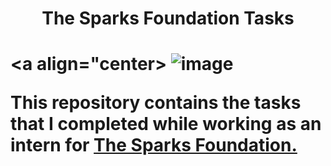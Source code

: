 <h1 align="center">The Sparks Foundation Tasks<h1>       
  
  
<a align="center>
![image](https://user-images.githubusercontent.com/93142399/229810947-7acb32e5-8b1e-458a-9029-5a82f3073e3c.png)
  </a>
  
<p>This repository contains the tasks that I completed while working as an intern for <a href="https://internship.thesparksfoundation.info/">The Sparks Foundation.</a></p>

